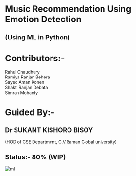 # Music Recommendation Using Emotion Detection
## (Using ML in Python)

# Contributors:-
Rahul Chaudhury  
Ramiya Ranjan Behera  
Sayed Aman Konen  
Shakti Ranjan Debata  
Simran Mohanty  

# Guided By:-
## Dr SUKANT KISHORO BISOY 
(HOD of CSE Department, C.V.Raman Global university)

## Status:- 80% (WIP)

![ml](https://expertsystem.com/wp-content/uploads/2017/03/machine-learning-definition.jpeg)

